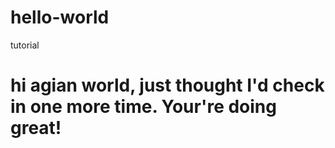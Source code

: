 # hello-world
tutorial
# hi agian world, just thought I'd check in one more time.  Your're doing great!

